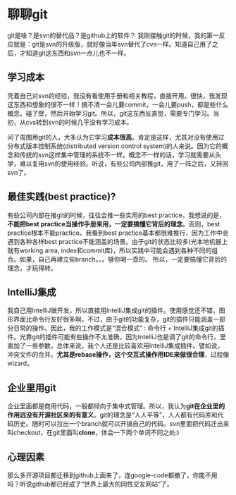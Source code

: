 # 聊聊git

git是啥？是svn的替代品？是github上的软件？
我刚接触git的时候，我的第一反应就是：git是svn的升级版，就好像当年svn替代了cvs一样。知道自己用了之后，才知道git这东西和svn一点儿也不一样。

## 学习成本
凭着自己对svn的经验，我没有看使用手册和相关教程，直接开用。很快，我发现这东西和想象的很不一样！搞不清一会儿要commit，一会儿要push，都是些什么概念。碰了壁，然后开始学习git。所以，git这东西反直觉，需要专门学习。当初，从cvs转到svn的时候几乎没有学习成本。

问了周围用git的人，大多认为它学习**成本很高**。肯定是这样，尤其对没有使用过分布式版本控制系统(distributed version control system)的人来说。因为它的概念和传统的svn这样集中管理的系统不一样。概念不一样的话，学习就需要从头学，难以复用svn的使用经验。听说，有些公司内部推git，用了一阵之后，又转回svn了。

## 最佳实践(best practice)?
有些公司内部在推git的时候，往往会推一些实用的best practice。我想说的是，**不能把best practice当操作手册来用，一定要搞懂它背后的理念**。否则，best practice根本不能practice。我看到best practice基本都很难推行，因为工作中会遇到各种各样best practice不能涵盖的场景。由于git的状态比较多(光本地机器上就有working area, index和commit库)，所以实践中可能会遇到各种不同的组合。如果，自己再建立些branch。。。够你喝一壶的。
所以，一定要搞懂它背后的理念，才玩得转。

## IntelliJ集成
我自己用IntelliJ做开发，所以直接用IntelliJ集成git的插件。使用感觉还不错，图形界面比命令行友好很多啊。不过，由于git的功能复杂，git的插件只能涵盖一部分日常的操作。因此，我的工作模式是“混合模式” : 命令行 + IntelliJ集成git的插件。光靠git的插件可能有些操作不太准确，因为IntelliJ也是调了git的命令行，里面加了一些参数。总体来说，我个人还是比较喜欢用IntelliJ集成插件。譬如说，冲突文件的合并。**尤其是rebase操作，这个交互式操作用IDE来做很合理**，过程像wizard。

## 企业里用git
企业里面都是商用代码，一般都倾向于集中式管理。所以，我认为**git在企业里的作用远没有开源社区来的有意义**。git的理念是“人人平等”，人人都有代码库和代码历史。随时可以拉出一个branch就可以开搞自己的代码。svn里面把代码迁出来叫checkout，在git里面叫**clone**，体会一下两个单词不同之处:)

## 心理因素
那么多开源项目都迁移到github上面来了，连google-code都撤了，你能不用吗？听说github都已经成了“世界上最大的同性交友网站”了。





